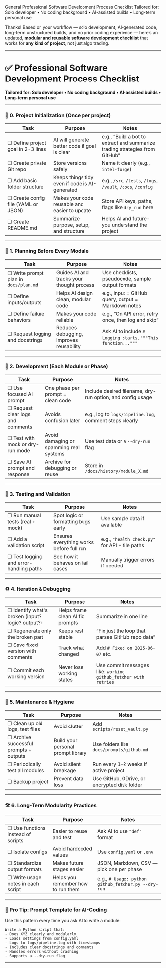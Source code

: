 General Professional Software Development Process Checklist
Tailored for: Solo developer • No coding background • AI-assisted builds • Long-term personal use

Thanks! Based on your workflow — solo development, AI-generated code, long-term unstructured builds, and no prior coding experience — here’s an updated, **modular and reusable software development checklist** that works for **any kind of project**, not just algo trading.

---

# ✅ **Professional Software Development Process Checklist**

**Tailored for: Solo developer • No coding background • AI-assisted builds • Long-term personal use**

---

### 🧱 **0. Project Initialization (Once per project)**

| Task                                | Purpose                                        | Notes                                                                       |
| ----------------------------------- | ---------------------------------------------- | --------------------------------------------------------------------------- |
| ☐ Define project goal in 2-3 lines  | AI will generate better code if goal is clear  | e.g., “Build a bot to extract and summarize trading strategies from GitHub” |
| ☐ Create private Git repo           | Store versions safely                          | Name it clearly (e.g., `intel-forge`)                                       |
| ☐ Add basic folder structure        | Keeps things tidy even if code is AI-generated | e.g., `/src`, `/tests`, `/logs`, `/vault`, `/docs`, `/config`               |
| ☐ Create config file (YAML or JSON) | Makes your code reusable and easier to update  | Store API keys, paths, flags like `dry_run` here                            |
| ☐ Create README.md                  | Summarize purpose, setup, and structure        | Helps AI and future-you understand the project                              |

---

### 🧠 **1. Planning Before Every Module**

| Task                                  | Purpose                                   | Notes                                                          |
| ------------------------------------- | ----------------------------------------- | -------------------------------------------------------------- |
| ☐ Write prompt plan in `docs/plan.md` | Guides AI and tracks your thought process | Use checklists, pseudocode, sample output formats              |
| ☐ Define inputs/outputs               | Helps AI design clean, modular code       | e.g., input = GitHub query, output = Markdown notes            |
| ☐ Define failure behaviors            | Makes your code reliable                  | e.g., “On API error, retry once, then log and skip”            |
| ☐ Request logging and docstrings      | Reduces debugging, improves reusability   | Ask AI to include `# Logging starts`, `"""This function..."""` |

---

### 🧪 **2. Development (Each Module or Phase)**

| Task                              | Purpose                                 | Notes                                                      |
| --------------------------------- | --------------------------------------- | ---------------------------------------------------------- |
| ☐ Use focused AI prompt           | One phase per prompt = clean code       | Include desired filename, dry-run option, and config usage |
| ☐ Request clear logs and comments | Avoids confusion later                  | e.g., log to `logs/pipeline.log`, comment steps clearly    |
| ☐ Test with mock or dry-run mode  | Avoid damaging or spamming real systems | Use test data or a `--dry-run` flag                        |
| ☐ Save AI prompt and response     | Archive for debugging or reuse          | Store in `/docs/history/module_X.md`                       |

---

### 🧪 **3. Testing and Validation**

| Task                                    | Purpose                                  | Notes                                          |
| --------------------------------------- | ---------------------------------------- | ---------------------------------------------- |
| ☐ Run manual tests (real + mock)        | Spot logic or formatting bugs early      | Use sample data if available                   |
| ☐ Add a validation script               | Ensures everything works before full run | e.g., `"health_check.py"` for API + file paths |
| ☐ Test logging and error-handling paths | See how it behaves on fail cases         | Manually trigger errors if needed              |

---

### ♻️ **4. Iteration & Debugging**

| Task                                             | Purpose                          | Notes                                                           |
| ------------------------------------------------ | -------------------------------- | --------------------------------------------------------------- |
| ☐ Identify what's broken (input? logic? output?) | Helps frame clean AI fix prompts | Summarize in one line                                           |
| ☐ Regenerate only the broken part                | Keeps rest stable                | “Fix just the loop that parses GitHub repo data”                |
| ☐ Save fixed version with comments               | Track what changed               | Add `# Fixed on 2025-06-07` etc.                                |
| ☐ Commit each working version                    | Never lose working states        | Use commit messages like: `working github_fetcher with retries` |

---

### 🧹 **5. Maintenance & Hygiene**

| Task                                   | Purpose                            | Notes                                        |
| -------------------------------------- | ---------------------------------- | -------------------------------------------- |
| ☐ Clean up old logs, test files        | Avoid clutter                      | Add `scripts/reset_vault.py`                 |
| ☐ Archive successful prompts + outputs | Build your personal prompt library | Use folders like `docs/prompts/github.md`    |
| ☐ Periodically test all modules        | Avoid silent breakage              | Run every 1–2 weeks if active project        |
| ☐ Backup project                       | Prevent data loss                  | Use GitHub, GDrive, or encrypted disk folder |

---

### 🛠️ **6. Long-Term Modularity Practices**

| Task                               | Purpose                            | Notes                                               |
| ---------------------------------- | ---------------------------------- | --------------------------------------------------- |
| ☐ Use functions instead of scripts | Easier to reuse and test           | Ask AI to use `"def"` format                        |
| ☐ Isolate configs                  | Avoid hardcoded values             | Use `config.yaml` or `.env`                         |
| ☐ Standardize output formats       | Makes future stages easier         | JSON, Markdown, CSV — pick one per phase            |
| ☐ Write usage notes in each script | Helps you remember how to run them | e.g., `# Usage: python github_fetcher.py --dry-run` |

---

### 🧠 Pro Tip: Prompt Template for AI-Coding

Use this pattern every time you ask AI to write a module:

```text
Write a Python script that:
- Does XYZ clearly and modularly
- Loads settings from config.yaml
- Logs to logs/pipeline.log with timestamps
- Includes clear docstrings and comments
- Handles errors without crashing
- Supports a --dry-run flag
```

---


